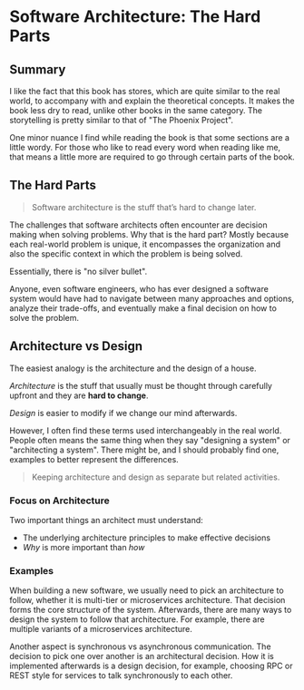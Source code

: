 # Software Architecture: The Hard Parts

## Summary

I like the fact that this book has stores, which are quite similar to the real
world, to accompany with and explain the theoretical concepts. It makes the book
less dry to read, unlike other books in the same category. The storytelling is
pretty similar to that of "The Phoenix Project".

One minor nuance I find while reading the book is that some sections are a little
wordy. For those who like to read every word when reading like me, that means a
little more are required to go through certain parts of the book.

## The Hard Parts

> Software architecture is the stuff that’s hard to change later.

The challenges that software architects often encounter are decision making when
solving problems. Why that is the hard part? Mostly because each real-world
problem is unique, it encompasses the organization and also the specific context
in which the problem is being solved.

Essentially, there is "no silver bullet".

Anyone, even software engineers, who has ever designed a software system would
have had to navigate between many approaches and options, analyze their trade-offs,
and eventually make a final decision on how to solve the problem.

## Architecture vs Design

The easiest analogy is the architecture and the design of a house.

_Architecture_ is the stuff that usually must be thought through carefully upfront
and they are **hard to change**.

_Design_ is easier to modify if we change our mind afterwards.

However, I often find these terms used interchangeably in the real world. People
often means the same thing when they say "designing a system" or "architecting
a system". There might be, and I should probably find one, examples to better
represent the differences.

> Keeping architecture and design as separate but related activities.

### Focus on Architecture

Two important things an architect must understand:

- The underlying architecture principles to make effective decisions
- _Why_ is more important than _how_

### Examples

When building a new software, we usually need to pick an architecture to follow,
whether it is multi-tier or microservices architecture. That decision forms the
core structure of the system. Afterwards, there are many ways to design the system
to follow that architecture. For example, there are multiple variants of a
microservices architecture.

Another aspect is synchronous vs asynchronous communication. The decision to pick
one over another is an architectural decision. How it is implemented afterwards
is a design decision, for example, choosing RPC or REST style for services to
talk synchronously to each other.
